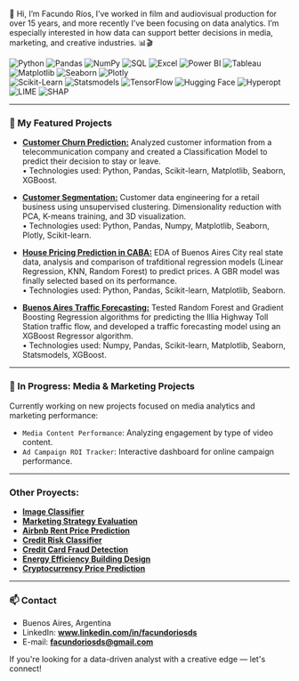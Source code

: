 👋 Hi, I’m Facundo Ríos, I’ve worked in film and audiovisual production for over 15 years, and more recently I’ve been focusing on data analytics.
I’m especially interested in how data can support better decisions in media, marketing, and creative industries. 📊🎬


![Python](https://img.shields.io/badge/Python-3776AB?style=flat&logo=python&logoColor=white)
![Pandas](https://img.shields.io/badge/Pandas-150458?style=flat&logo=pandas&logoColor=white)
![NumPy](https://img.shields.io/badge/NumPy-013243?style=flat&logo=numpy&logoColor=white)
![SQL](https://img.shields.io/badge/SQL-4479A1?style=flat&logo=postgresql&logoColor=white)
![Excel](https://img.shields.io/badge/Excel-217346?style=flat&logo=microsoft-excel&logoColor=white)
![Power BI](https://img.shields.io/badge/Power%20BI-F2C811?style=flat&logo=powerbi&logoColor=black)
![Tableau](https://img.shields.io/badge/Tableau-E97627?style=flat&logo=tableau&logoColor=white)
![Matplotlib](https://img.shields.io/badge/Matplotlib-11557C?style=flat)
![Seaborn](https://img.shields.io/badge/Seaborn-0C2233?style=flat)
![Plotly](https://img.shields.io/badge/Plotly-3F4F75?style=flat)  
![Scikit-Learn](https://img.shields.io/badge/Scikit--Learn-F7931E?style=flat&logo=scikit-learn&logoColor=white)
![Statsmodels](https://img.shields.io/badge/Statsmodels-336699?style=flat)
![TensorFlow](https://img.shields.io/badge/TensorFlow-FF6F00?style=flat&logo=tensorflow&logoColor=white)
![Hugging Face](https://img.shields.io/badge/HuggingFace-FCC72C?style=flat&logo=huggingface&logoColor=black)
![Hyperopt](https://img.shields.io/badge/Hyperopt-303030?style=flat)
![LIME](https://img.shields.io/badge/LIME-0ABF53?style=flat)
![SHAP](https://img.shields.io/badge/SHAP-FF7043?style=flat)

---

### 🚀 My Featured Projects
* **[Customer Churn Prediction:](github.com/facundoriosds/Project-6-Customer-Churn-Prediction)**
Analyzed customer information from a telecommunication company and created a Classification Model to predict their decision to stay or leave.  
   • Technologies used: Python, Pandas, Scikit-learn, Matplotlib, Seaborn, XGBoost.      
       
* **[Customer Segmentation:](github.com/facundoriosds/Project-12-Store-Customer-Segmentation)**
Customer data engineering for a retail business using unsupervised clustering. Dimensionality reduction with PCA, K-means training, and 3D visualization.  
   • Technologies used: Python, Pandas, Numpy, Matplotlib, Seaborn, Plotly, Scikit-learn. 

* **[House Pricing Prediction in CABA:](github.com/facundoriosds/Project-1-Buenos-Aires-House-Pricing-Prediction)**
EDA of Buenos Aires City real state data, analysis and comparison of trafditional regression models (Linear Regression, KNN, Random Forest) to predict prices. A GBR model was finally selected based on its performance.  
   • Technologies used: Python, Pandas, Scikit-learn, Matplotlib, Seaborn. 

* **[Buenos Aires Traffic Forecasting:](github.com/facundoriosds/Project-2-Buenos-Aires-Traffic-Forecasting)**
Tested Random Forest and Gradient Boosting Regression algorithms for predicting the Illia Highway Toll Station traffic flow, and developed a traffic forecasting model using an XGBoost Regressor algorithm.  
   • Technologies used: Numpy, Pandas, Scikit-learn, Matplotlib, Seaborn, Statsmodels, XGBoost.

---

### 🔧 In Progress: Media & Marketing Projects

Currently working on new projects focused on media analytics and marketing performance:
- `Media Content Performance`: Analyzing engagement by type of video content.
- `Ad Campaign ROI Tracker`: Interactive dashboard for online campaign performance.

---

### Other Proyects: 
* **[Image Classifier](github.com/facundoriosds/Project-7-Image-Classifier)**
* **[Marketing Strategy Evaluation]()**
* **[Airbnb Rent Price Prediction](github.com/facundoriosds/Project-9-Airbnb-Rent-Price-Prediction)**
* **[Credit Risk Classifier](github.com/facundoriosds/Project-8-Credit-Risk-Classifier)**
* **[Credit Card Fraud Detection](github.com/facundoriosds/Project-3-Credit-Card-Fraud-Detection)**
* **[Energy Efficiency Building Design](https://github.com/facundoriosds/Project-5-Energy-Efficiency-Building-Design)**
* **[Cryptocurrency Price Prediction](https://github.com/facundoriosds/Project-4-Cryptocurrency-Price-Prediction)**

---

### 📫 Contact

* Buenos Aires, Argentina  
* LinkedIn: **www.linkedin.com/in/facundoriosds**  
* E-mail: **facundoriosds@gmail.com**

If you're looking for a data-driven analyst with a creative edge — let's connect!
